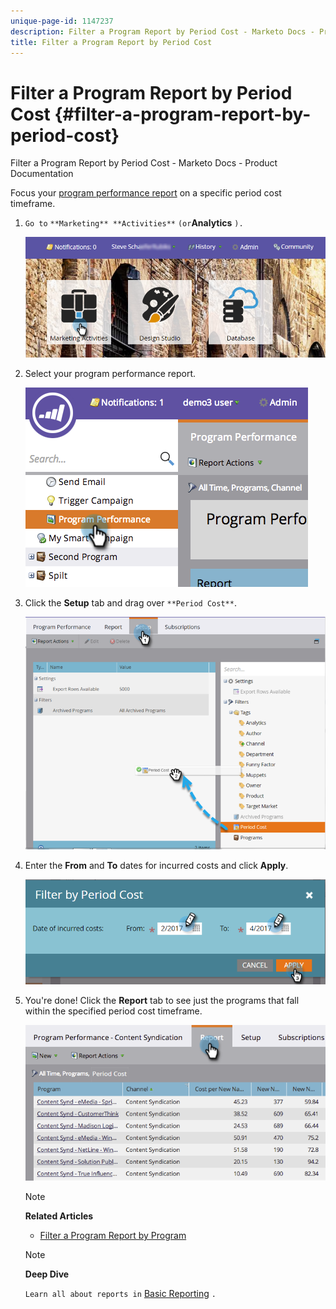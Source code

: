 ```yaml
---
unique-page-id: 1147237
description: Filter a Program Report by Period Cost - Marketo Docs - Product Documentation
title: Filter a Program Report by Period Cost
---
```


# Filter a Program Report by Period Cost {#filter-a-program-report-by-period-cost}

Filter a Program Report by Period Cost - Marketo Docs - Product Documentation

Focus your [program performance report](create-a-program-performance-report.md) on a specific period cost timeframe.

1. `Go to` `**Marketing** **Activities**` `(or`**Analytics** `).`

   ![](assets/login-marketing-activities-1.png)

1. Select your program performance report.

   ![](assets/image2014-9-23-16-3a22-3a52.png)

1. Click the **Setup** tab and drag over `**Period Cost**`.

   ![](assets/lm-86194-1.png)

1. Enter the **From** and **To** dates for incurred costs and click **Apply**.

   ![](assets/lm-86194-2a-hands.png)

1. You're done! Click the **Report** tab to see just the programs that fall within the specified period cost timeframe.

   ![](assets/lm-86194-report-tab.png)

   >[!NOTE]
   >
   >**Related Articles**
   >
   >    
   >    
   >    * [Filter a Program Report by Program](filter-a-program-report-by-program.md)
   >    
   >

   >[!NOTE]
   >
   >**Deep Dive**
   >
   >
   >`Learn all about reports in` [Basic Reporting](../../../../../welcome-to-marketo-docs/product-docs/reporting/basic-reporting.md) `.`

